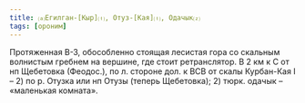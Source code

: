 ```yaml
---
title: ⒜Егилган-[Кыр]⒯, Отуз-[Кая]⒯, Одачык⒵
tags: [ороним]
---
```


Протяженная В-З, обособленно стоящая лесистая гора со скальным волнистым гребнем
на вершине, где стоит ретранслятор. В 2 км к С от нп Щебетовка (Феодос.), по л.
стороне дол. к ВСВ от скалы Курбан-Кая I – 2) по р. Отузка или нп Отузы (теперь
Щебетовка); 2) тюрк. одачык – «маленькая комната».
